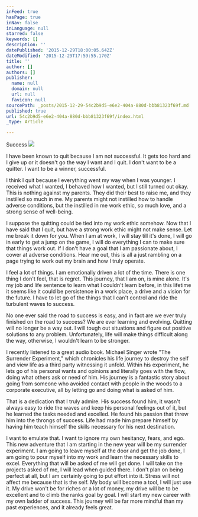 ```yaml
---
inFeed: true
hasPage: true
inNav: false
inLanguage: null
starred: false
keywords: []
description: ''
datePublished: '2015-12-29T18:00:05.642Z'
dateModified: '2015-12-29T17:59:55.170Z'
title: ''
author: []
authors: []
publisher:
  name: null
  domain: null
  url: null
  favicon: null
sourcePath: _posts/2015-12-29-54c2b9d5-e6e2-404a-880d-bbb81323f69f.md
published: true
url: 54c2b9d5-e6e2-404a-880d-bbb81323f69f/index.html
_type: Article

---
```

Success ![](https://the-grid-user-content.s3-us-west-2.amazonaws.com/e9780b76-c240-445a-a6c5-b3e51111f954.jpg)

I have been known to quit because I am not successful. It gets too hard and I give up or it doesn't go the way I want and I quit. I don't want to be a quitter. I want to be a winner, successful.

I think I quit because I everything went my way when I was younger. I received what I wanted, I behaved how I wanted, but I still turned out okay. This is nothing against my parents. They did their best to raise me, and they instilled so much in me. My parents might not instilled how to handle adverse conditions, but the instilled in me work ethic, so much love, and a strong sense of well-being.

I suppose the quitting could be tied into my work ethic somehow. Now that I have said that I quit, but have a strong work ethic might not make sense. Let me break it down for you. When I am at work, I will stay till it's done, I will go in early to get a jump on the game, I will do everything I can to make sure that things work out. If I don't have a goal that I am passionate about, I cower at adverse conditions. Hear me out, this is all a just rambling on a page trying to work out my brain and how I truly operate.

I feel a lot of things. I am emotionally driven a lot of the time. There is one thing I don't feel, that is regret. This journey, that I am on, is mine alone. It's my job and life sentence to learn what I couldn't learn before, in this lifetime it seems like it could be persistence in a work place, a drive and a vision for the future. I have to let go of the things that I can't control and ride the turbulent waves to success. 

No one ever said the road to success is easy, and in fact are we ever truly finished on the road to success? We are ever learning and evolving. Quitting will no longer be a way out. I will tough out situations and figure out positive solutions to any problem. Unfortunately, life will make things difficult along the way, otherwise, I wouldn't learn to be stronger.

I recently listened to a great audio book. Michael Singer wrote "The Surrender Experiment," which chronicles his life journey to destroy the self and view life as a third party witnessing it unfold. Within his experiment, he lets go of his personal wants and opinions and literally goes with the flow, doing what others ask or need of him. His journey is a fantastic story about going from someone who avoided contact with people in the woods to a corporate executive, all by letting go and doing what is asked of him.

That is a dedication that I truly admire. His success found him, it wasn't always easy to ride the waves and keep his personal feelings out of it, but he learned the tasks needed and excelled. He found his passion that threw him into the throngs of success. Life had made him prepare himself by having him teach himself the skills necessary for his next destination.

I want to emulate that. I want to ignore my own hesitancy, fears, and ego. This new adventure that I am starting in the new year will be my surrender experiment. I am going to leave myself at the door and get the job done, I am going to pour myself into my work and learn the necessary skills to excel. Everything that will be asked of me will get done. I will take on the projects asked of me, I will lead when guided there. I don't plan on being perfect at all, but I am certainly going to put effort into it. Stress will not affect me because that is the self. My body will become a tool, I will just use it. My drive won't be for riches or a lot of money, my drive will be to be excellent and to climb the ranks goal by goal. I will start my new career with my own ladder of success. This journey will be far more mindful than my past experiences, and it already feels great.